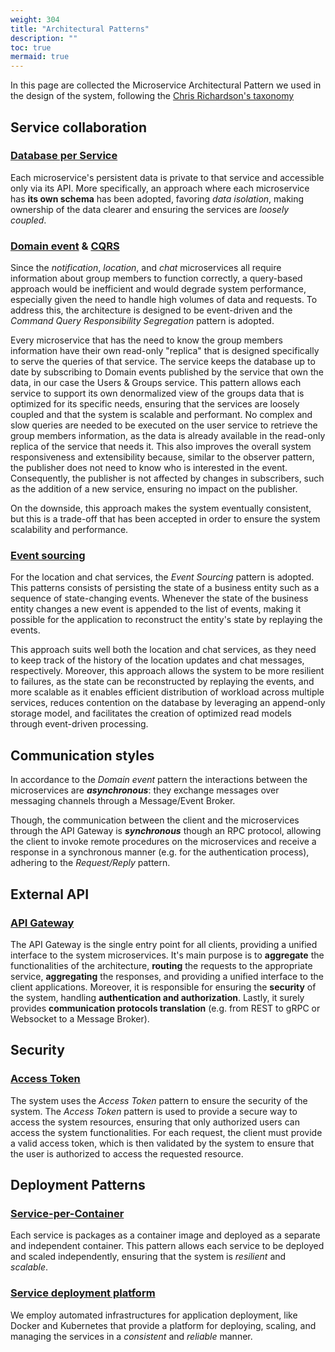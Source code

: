```yaml
---
weight: 304
title: "Architectural Patterns"
description: ""
toc: true
mermaid: true
---
```


In this page are collected the Microservice Architectural Pattern we used in the design of the system, following the [Chris Richardson's taxonomy](https://position-pal.github.io/docs/3-arch-design/4-patterns/)

## Service collaboration

### [Database per Service](https://microservices.io/patterns/data/database-per-service.html)

Each microservice's persistent data is private to that service and accessible only via its API.
More specifically, an approach where each microservice has **its own schema** has been adopted, favoring _data isolation_, making ownership of the data clearer and ensuring the services are _loosely coupled_.

### [Domain event](https://microservices.io/patterns/data/domain-event.html) & [CQRS](https://microservices.io/patterns/data/cqrs.html)

Since the _notification_, _location_, and _chat_ microservices all require information about group members to function correctly, a query-based approach would be inefficient and would degrade system performance, especially given the need to handle high volumes of data and requests.
To address this, the architecture is designed to be event-driven and the _Command Query Responsibility Segregation_ pattern is adopted.

<!--
The user service publishes domain events whenever a group-related action occurs, such as adding or removing a member.

This approach ensures that all the services that need to know this information can subscribe to the events and update their local projections accordingly.

-->

Every microservice that has the need to know the group members information have their own read-only "replica" that is designed specifically to serve the queries of that service.
The service keeps the database up to date by subscribing to Domain events published by the service that own the data, in our case the Users & Groups service.
This pattern allows each service to support its own denormalized view of the groups data that is optimized for its specific needs, ensuring that the services are loosely coupled and that the system is scalable and performant.
No complex and slow queries are needed to be executed on the user service to retrieve the group members information, as the data is already available in the read-only replica of the service that needs it.
This also improves the overall system responsiveness and extensibility because, similar to the observer pattern, the publisher does not need to know who is interested in the event.
Consequently, the publisher is not affected by changes in subscribers, such as the addition of a new service, ensuring no impact on the publisher.

On the downside, this approach makes the system eventually consistent, but this is a trade-off that has been accepted in order to ensure the system scalability and performance.

### [Event sourcing](https://microservices.io/patterns/data/event-sourcing.html)

For the location and chat services, the _Event Sourcing_ pattern is adopted.
This patterns consists of persisting the state of a business entity such as a sequence of state-changing events.
Whenever the state of the business entity changes a new event is appended to the list of events, making it possible for the application to reconstruct the entity's state by replaying the events.

This approach suits well both the location and chat services, as they need to keep track of the history of the location updates and chat messages, respectively.
Moreover, this approach allows the system to be more resilient to failures, as the state can be reconstructed by replaying the events, and more scalable as it enables efficient distribution of workload across multiple services, reduces contention on the database by leveraging an append-only storage model, and facilitates the creation of optimized read models through event-driven processing.

## Communication styles

In accordance to the _Domain event_ pattern the interactions between the microservices are **_asynchronous_**: they exchange messages over messaging channels through a Message/Event Broker.

Though, the communication between the client and the microservices through the API Gateway is **_synchronous_** though an RPC protocol, allowing the client to invoke remote procedures on the microservices and receive a response in a synchronous manner (e.g. for the authentication process), adhering to the _Request/Reply_ pattern.

## External API

### [API Gateway](https://microservices.io/patterns/apigateway.html)

The API Gateway is the single entry point for all clients, providing a unified interface to the system microservices.
It's main purpose is to **aggregate** the functionalities of the architecture, **routing** the requests to the appropriate service, **aggregating** the responses, and providing a unified interface to the client applications.
Moreover, it is responsible for ensuring the **security** of the system, handling **authentication and authorization**.
Lastly, it surely provides **communication protocols translation** (e.g. from REST to gRPC or Websocket to a Message Broker).

## Security

### [Access Token](https://microservices.io/patterns/security/access-token.html)

The system uses the _Access Token_ pattern to ensure the security of the system.
The _Access Token_ pattern is used to provide a secure way to access the system resources, ensuring that only authorized users can access the system functionalities.
For each request, the client must provide a valid access token, which is then validated by the system to ensure that the user is authorized to access the requested resource.

## Deployment Patterns

### [Service-per-Container](https://microservices.io/patterns/deployment/service-per-container.html)

Each service is packages as a container image and deployed as a separate and independent container.
This pattern allows each service to be deployed and scaled independently, ensuring that the system is _resilient_ and _scalable_.

### [Service deployment platform](https://microservices.io/patterns/deployment/service-deployment-platform.html)

We employ automated infrastructures for application deployment, like Docker and Kubernetes that provide a platform for deploying, scaling, and managing the services in a _consistent_ and _reliable_ manner.
